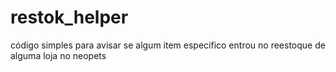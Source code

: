 # restok_helper
código simples para avisar se algum item especifico entrou no reestoque de alguma loja no neopets
